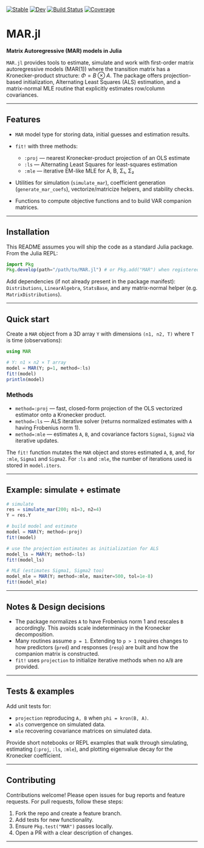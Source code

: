
[![Stable](https://img.shields.io/badge/docs-stable-blue.svg)](https://IvanRicardo.github.io/MatrixAutoRegressions.jl/stable/)
[![Dev](https://img.shields.io/badge/docs-dev-blue.svg)](https://IvanRicardo.github.io/MatrixAutoRegressions.jl/dev/)
[![Build Status](https://github.com/IvanRicardo/MatrixAutoRegressions.jl/actions/workflows/CI.yml/badge.svg?branch=main)](https://github.com/IvanRicardo/MatrixAutoRegressions.jl/actions/workflows/CI.yml?query=branch%3Amain)
[![Coverage](https://codecov.io/gh/IvanRicardo/MatrixAutoRegressions.jl/branch/main/graph/badge.svg)](https://codecov.io/gh/IvanRicardo/MatrixAutoRegressions.jl)

# MAR.jl

**Matrix Autoregressive (MAR) models in Julia**

`MAR.jl` provides tools to estimate, simulate and work with first-order matrix autoregressive models (MAR(1)) where the transition matrix has a Kronecker-product structure: $\Phi = B \otimes A$. The package offers projection-based initialization, Alternating Least Squares (ALS) estimation, and a matrix-normal MLE routine that explicitly estimates row/column covariances.

---

## Features

* `MAR` model type for storing data, initial guesses and estimation results.
* `fit!` with three methods:

  * `:proj` — nearest Kronecker-product projection of an OLS estimate
  * `:ls` — Alternating Least Squares for least-squares estimation
  * `:mle` — iterative EM-like MLE for A, B, Σ₁, Σ₂
* Utilities for simulation (`simulate_mar`), coefficient generation (`generate_mar_coefs`), vectorize/matricize helpers, and stability checks.
* Functions to compute objective functions and to build VAR companion matrices.

---

## Installation

This README assumes you will ship the code as a standard Julia package. From the Julia REPL:

```julia
import Pkg
Pkg.develop(path="/path/to/MAR.jl") # or Pkg.add("MAR") when registered
```

Add dependencies (if not already present in the package manifest): `Distributions`, `LinearAlgebra`, `StatsBase`, and any matrix-normal helper (e.g. `MatrixDistributions`).

---

## Quick start

Create a `MAR` object from a 3D array `Y` with dimensions `(n1, n2, T)` where `T` is time (observations):

```julia
using MAR

# Y: n1 × n2 × T array
model = MAR(Y; p=1, method=:ls)
fit!(model)
println(model)
```

### Methods

* `method=:proj` — fast, closed-form projection of the OLS vectorized estimator onto a Kronecker product.
* `method=:ls` — ALS iterative solver (returns normalized estimates with `A` having Frobenius norm 1).
* `method=:mle` — estimates `A`, `B`, and covariance factors `Sigma1`, `Sigma2` via iterative updates.

The `fit!` function mutates the `MAR` object and stores estimated `A`, `B`, and, for `:mle`, `Sigma1` and `Sigma2`. For `:ls` and `:mle`, the number of iterations used is stored in `model.iters`.

---

## Example: simulate + estimate

```julia
# simulate
res = simulate_mar(200; n1=3, n2=4)
Y = res.Y

# build model and estimate
model = MAR(Y; method=:proj)
fit!(model)

# use the projection estimates as initialization for ALS
model_ls = MAR(Y; method=:ls)
fit!(model_ls)

# MLE (estimates Sigma1, Sigma2 too)
model_mle = MAR(Y; method=:mle, maxiter=500, tol=1e-8)
fit!(model_mle)
```

---

## Notes & Design decisions

* The package normalizes `A` to have Frobenius norm 1 and rescales `B` accordingly. This avoids scale indeterminacy in the Kronecker decomposition.
* Many routines assume `p = 1`. Extending to `p > 1` requires changes to how predictors (`pred`) and responses (`resp`) are built and how the companion matrix is constructed.
* `fit!` uses `projection` to initialize iterative methods when no `A`/`B` are provided.

---

## Tests & examples

Add unit tests for:

* `projection` reproducing `A, B` when `phi = kron(B, A)`.
* `als` convergence on simulated data.
* `mle` recovering covariance matrices on simulated data.

Provide short notebooks or REPL examples that walk through simulating, estimating (`:proj`, `:ls`, `:mle`), and plotting eigenvalue decay for the Kronecker coefficient.

---

## Contributing

Contributions welcome! Please open issues for bug reports and feature requests. For pull requests, follow these steps:

1. Fork the repo and create a feature branch.
2. Add tests for new functionality.
3. Ensure `Pkg.test("MAR")` passes locally.
4. Open a PR with a clear description of changes.

---

